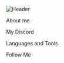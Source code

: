 ![Header](https://i.ibb.co/Lg9TPFJ/I-LOVE-LINUX.png)

About me

My Discord

Languages and Tools

Follow  Me

